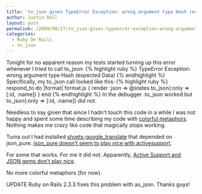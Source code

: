 ```yaml
---
title: 'to_json gives TypeError Exception: wrong argument type Hash (expected Data)'
author: Justin Ball
layout: post
permalink: /2009/08/17/to_json-gives-typeerror-exception-wrong-argument-type-hash-expected-data/
categories:
  - Ruby On Rails
  - to_json
---
```


Tonight for no apparent reason my tests started turning up this error whenever I tried to call to_json:
{% highlight ruby %}
TypeError Exception: wrong argument type Hash (expected Data)
{% endhighlight %}
Specifically, my to_json call looked like this:
{% highlight ruby %}
respond_to do |format|
  format.js { render :json => @states.to_json(:only => [:id, :name]) }
end
{% endhighlight %}
In the debugger .to_json worked but to_json(:only => [:id, :name]) did not.

Needless to say given that since I hadn't touch this code in a while I was not happy and spent some time describing my code with <a href="http://www.foxnews.com/story/0,2933,531977,00.html?test=latestnews">colorful metaphors</a>.  Nothing makes me crazy like code that magically stops working.

Turns out I had installed <a href="http://github.com/shvets/google_translate/tree/master">shvets-google_translate</a> that depended on json_pure. <a href="http://groups.google.com/group/rubyonrails-talk/browse_thread/thread/b70e391d53063bab">json_pure doesn't seem to play nice with activesupport</a>.

For some that works.  For me it did not.  Apparently, <a href="http://blog.swivel.com/code/2009/03/index.html">Active Support and JSON gems don't play nice</a>.


No more colorful metaphors (for now).

UPDATE Ruby on Rails 2.3.3 fixes this problem with as_json.  Thanks guys!